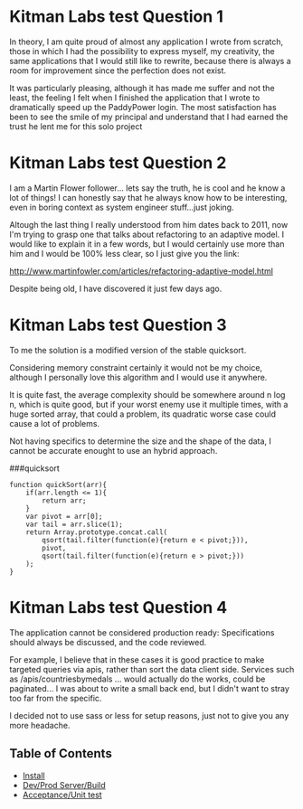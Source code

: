 # Kitman Labs test Question 1

In theory, I am quite proud of almost any application I wrote from scratch, 
those in which I had the possibility to express myself, my creativity, 
the same applications that I would still like to rewrite, because there is always a room for improvement 
since the perfection does not exist.

It was particularly pleasing, although it has made me suffer and not the least, 
the feeling I felt when I finished the application that I wrote to dramatically speed up the PaddyPower login.
The most satisfaction has been to see the smile of my principal and understand that I had earned the trust he lent me for this solo project

# Kitman Labs test Question 2

I am a Martin Flower follower... lets say the truth, he is cool and he know a lot of things! 
I can honestly say that he always know how to be interesting, even in boring context as system engineer stuff...just joking. 

Altough the last thing I really understood from him dates back to 2011, 
now I'm trying to grasp one that talks about refactoring to an adaptive model. 
I would like to explain it in a few words, but I would certainly use more than him and I would be 100% less clear, 
so I just give you the link:

http://www.martinfowler.com/articles/refactoring-adaptive-model.html

Despite being old, I have discovered it just few days ago.

# Kitman Labs test Question 3

To me the solution is a modified version of the stable quicksort.

Considering memory constraint certainly it would not be my choice, 
although I personally love this algorithm and I would use it anywhere.

It is quite fast, the average complexity should be somewhere around n log n, which is quite good, 
but if your worst enemy use it multiple times, with a huge sorted array, that could a problem, 
its quadratic worse case could cause a lot of problems.

Not having specifics to determine the size and the shape of the data, 
I cannot be accurate enought to use an hybrid approach.

###quicksort

```
function quickSort(arr){
	if(arr.length <= 1){
		return arr; 
	}
	var pivot = arr[0];
	var tail = arr.slice(1);
	return Array.prototype.concat.call(
		qsort(tail.filter(function(e){return e < pivot;})),
		pivot,
		qsort(tail.filter(function(e){return e > pivot;}))
	);
}
```

# Kitman Labs test Question 4

The application cannot be considered production ready: 
Specifications should always be discussed, and the code reviewed.

For example, I believe that in these cases it is good practice to make targeted queries via apis, rather than sort the data client side.
Services such as /apis/countriesbymedals ... would actually do the works, could be paginated...
I was about to write a small back end, but I didn't want to stray too far from the specific.

I decided not to use sass or less for setup reasons, just not to give you any more headache.

## Table of Contents
* [Install](docs/Install.md)
* [Dev/Prod Server/Build](docs/Build.md)
* [Acceptance/Unit test](docs/Test.md)
